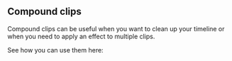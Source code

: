## Compound clips 

Compound clips can be useful when you want to clean up your timeline or when you need to apply an effect to multiple clips.

See how you can use them here: